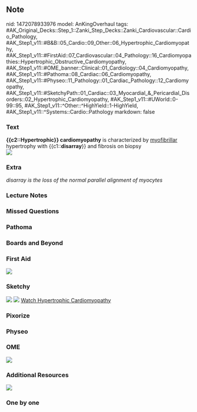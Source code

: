 ## Note
nid: 1472078933976
model: AnKingOverhaul
tags: #AK_Original_Decks::Step_1::Zanki_Step_Decks::Zanki_Cardiovascular::Cardio_Pathology, #AK_Step1_v11::#B&B::05_Cardio::09_Other::06_Hypertrophic_Cardiomyopathy, #AK_Step1_v11::#FirstAid::07_Cardiovascular::04_Pathology::16_Cardiomyopathies::Hypertrophic_Obstructive_Cardiomyopathy, #AK_Step1_v11::#OME_banner::Clinical::01_Cardiology::04_Cardiomyopathy, #AK_Step1_v11::#Pathoma::08_Cardiac::06_Cardiomyopathy, #AK_Step1_v11::#Physeo::11_Pathology::01_Cardiac_Pathology::12_Cardiomyopathy, #AK_Step1_v11::#SketchyPath::01_Cardiac::03_Myocardial_&_Pericardial_Disorders::02_Hypertrophic_Cardiomyopathy, #AK_Step1_v11::#UWorld::0-99::95, #AK_Step1_v11::^Other::^HighYield::1-HighYield, #AK_Step1_v11::^Systems::Cardio::Pathology
markdown: false

### Text
<div>
  <b>{{c2::Hypertrophic}} cardiomyopathy</b> is characterized by
  <u>myofibrillar</u> hypertrophy with {{c1::<b>disarray</b>}} and
  fibrosis on biopsy
</div>
<div><img src="paste-260004435198430.jpg"></div>

### Extra
<i>disarray is the loss of the normal parallel alignment of
myocytes</i>

### Lecture Notes


### Missed Questions


### Pathoma


### Boards and Beyond


### First Aid
<img src="tmpxEY9dQ.png">

### Sketchy
<img src=
"SketchyMedical%202019-12-18%2016-18-49_1566160514431.jpg">
<img src="Zoverall%20picture_1566160514431.jpg"> <a href=
"https://dashboard.sketchy.com/study/medical/courses/medical-pathophysiology/units/medical-pathophysiology-cardiac/videos/medical-pathophysiology-cardiac-myocardial-and-pericardial-disorders-hypertrophic-cardiomyopathy?utm_source=anki&utm_medium=partnership&utm_campaign=february_update&utm_content=medical">
Watch Hypertrophic Cardiomyopathy</a>

### Pixorize


### Physeo


### OME
<div class="ome-widget">
  <a href=
  "https://onlinemeded.org/spa/cardiology/cardiomyopathy/acquire?ref=anki">
  <img src="_OME_AnkiFlashcards_Lesson_5.png"></a>
</div>

### Additional Resources
<img src="Screen%20Shot%202019-09-25%20at%208.45.48%20AM.png">

### One by one

